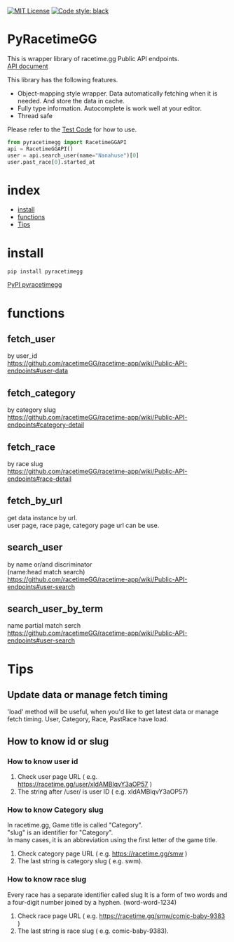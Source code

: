 [![MIT License](http://img.shields.io/badge/license-MIT-blue.svg?style=flat)](LICENSE)
[![Code style: black](https://img.shields.io/badge/code%20style-black-000000.svg)](https://github.com/psf/black)

# PyRacetimeGG
This is wrapper library of racetime.gg Public API endpoints.   
[API document](https://github.com/racetimeGG/racetime-app/wiki/Public-API-endpoints)

This library has the following features.
* Object-mapping style wrapper. Data automatically fetching when it is needed. And store the data in cache.
* Fully type information. Autocomplete is work well at your editor.
* Thread safe


Please refer to the [Test Code](https://github.com/Nanahuse/PyRacetimeGG/tree/main/test) for how to use. 


```python
from pyracetimegg import RacetimeGGAPI
api = RacetimeGGAPI()
user = api.search_user(name="Nanahuse")[0]
user.past_race[0].started_at
```    

# index
- [install](#install)
- [functions](#functions)
- [Tips](#tips)

# install
```
pip install pyracetimegg
```
[PyPI pyracetimegg](https://pypi.org/project/pyracetimegg/)

# functions
## fetch_user
by user_id    
https://github.com/racetimeGG/racetime-app/wiki/Public-API-endpoints#user-data

## fetch_category
by category slug  
https://github.com/racetimeGG/racetime-app/wiki/Public-API-endpoints#category-detail

## fetch_race
by race slug  
https://github.com/racetimeGG/racetime-app/wiki/Public-API-endpoints#race-detail

## fetch_by_url
get data instance by url.  
user page, race page, category page url can be use.

## search_user
by name or/and discriminator  
(name:head match search)  
https://github.com/racetimeGG/racetime-app/wiki/Public-API-endpoints#user-search

## search_user_by_term
name partial match serch  
https://github.com/racetimeGG/racetime-app/wiki/Public-API-endpoints#user-search


# Tips
## Update data or manage fetch timing
'load' method will be useful, when you'd like to get latest data or manage fetch timing.
User, Category, Race, PastRace have load.


## How to know id or slug
### How to know user id
1. Check user page URL ( e.g. https://racetime.gg/user/xldAMBlqvY3aOP57 )
1. The string after /user/ is user ID ( e.g. xldAMBlqvY3aOP57)

### How to know Category slug
In racetime.gg, Game title is called "Category".  
"slug" is an identifier for "Category".  
In many cases, it is an abbreviation using the first letter of the game title.
1. Check category page URL ( e.g. https://racetime.gg/smw )
1. The last string is category slug ( e.g. swm).

### How to know race slug
Every race has a separate identifier called slug
It is a form of two words and a four-digit number joined by a hyphen. (word-word-1234)

1. Check race page URL ( e.g. https://racetime.gg/smw/comic-baby-9383 )
2. The last string is race slug ( e.g. comic-baby-9383).

